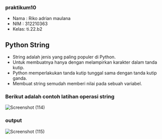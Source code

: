 ### praktikum10
- Nama : Riko adrian maulana
- NIM  : 312210363
- Kelas: ti.22.b2

## Python String 
- String adalah jenis yang paling populer di Python.
- Untuk membuatnya hanya dengan melampirkan karakter dalam tanda kutip.
- Python memperlakukan tanda kutip tunggal sama dengan tanda kutip ganda.
- Membuat string semudah memberi nilai pada sebuah variabel.


### Berikut adalah contoh latihan operasi string 
![Screenshot (114)](https://user-images.githubusercontent.com/115749975/212586192-44c5add2-e6f7-4716-831d-b29b76c35d9c.png)

### output
![Screenshot (115)](https://user-images.githubusercontent.com/115749975/212586951-3d03c512-8227-4a6d-8fd9-5a0b5171b1a7.png)

